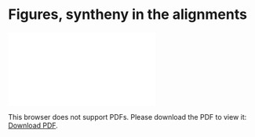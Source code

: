 # Figures, syntheny in the alignments


<object data="fig_synteny_alignment_chr1.pdf" type="application/pdf" width="700px" height="700px">
    <embed src="fig_synteny_alignment_chr1.pdf">
        <p>This browser does not support PDFs. Please download the PDF to view it: <a href="fig_synteny_alignment_chr1.pdf">Download PDF</a>.</p>
    </embed>
</object>
